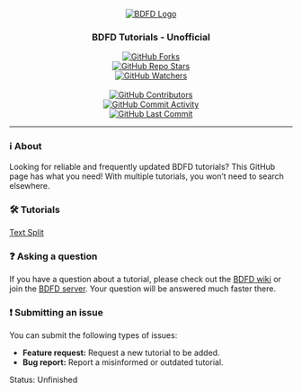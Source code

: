 <div align="center">

[![BDFD Logo](https://github.com/Bottomloader/BDFD-Tutorials/raw/main/path/to/logo.png)](https://app.botdesignerdiscord.com/)

### BDFD Tutorials - Unofficial

[![GitHub Forks](https://img.shields.io/github/forks/Bottomloader/BDFD-Tutorials?style=flat&logo=Github&label=Forks)](https://github.com/Bottomloader/BDFD-Tutorials/network/members)  
[![GitHub Repo Stars](https://img.shields.io/github/stars/Bottomloader/BDFD-Tutorials?style=flat&logo=Github&label=Stars)](https://github.com/Bottomloader/BDFD-Tutorials/stargazers)  
[![GitHub Watchers](https://img.shields.io/github/watchers/Bottomloader/BDFD-Tutorials?style=flat&logo=Github&label=Watchers)](https://github.com/Bottomloader/BDFD-Tutorials/watchers)  
\
[![GitHub Contributors](https://img.shields.io/github/contributors/Bottomloader/BDFD-Tutorials?style=flat&logo=Github&label=Contributors)](https://github.com/Bottomloader/BDFD-Tutorials/graphs/contributors)  
[![GitHub Commit Activity](https://img.shields.io/github/commit-activity/m/Bottomloader/BDFD-Tutorials?logo=GitHub&style=flat&label=Commit+activity)](https://github.com/Bottomloader/BDFD-Tutorials/graphs/commit-activity)  
[![GitHub Last Commit](https://img.shields.io/github/last-commit/Bottomloader/BDFD-Tutorials?style=flat&logo=Github&label=Last+commit)](https://github.com/Bottomloader/BDFD-Tutorials/commits)  

</div>

---

### ℹ️ About

Looking for reliable and frequently updated BDFD tutorials? This GitHub page has what you need! With multiple tutorials, you won’t need to search elsewhere.

### 🛠️ Tutorials

[Text Split](./src/tutorials/textsplit/textsplitintro)

### ❓ Asking a question

If you have a question about a tutorial, please check out the [BDFD wiki](https://github.com/NilPointer-Software/bdfd-wiki) or join the [BDFD server](https://botdesignerdiscord.com/discord). Your question will be answered much faster there.

### ❗ Submitting an issue

You can submit the following types of issues:

- **Feature request:** Request a new tutorial to be added.
- **Bug report:** Report a misinformed or outdated tutorial.

Status: Unfinished